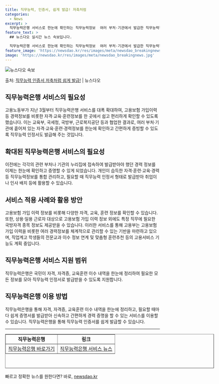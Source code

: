 ```yaml
---
title: 직무능력, 인증서, 쉽게 발급! 저축처럼
categories:
  - News
excerpt: >
  직무능력은행 서비스로 한눈에 확인하는 직무능력정보  여러 부처·기관에서 발급한 직무능력정보를 한 곳에서 한 …
feature_text: >
  ## 뉴스다오 실시간 뉴스 속보입니다.

  직무능력은행 서비스로 한눈에 확인하는 직무능력정보  여러 부처·기관에서 발급한 직무능력정보를 한 곳에서 한 …
feature_image: 'https://newsdao.kr/res/images/meta/newsdao_breakingnews.jpg'
image: 'https://newsdao.kr/res/images/meta/newsdao_breakingnews.jpg'
---
```


![뉴스다오 속보](https://newsdao.kr/res/images/meta/newsdao_breakingnews.jpg)

<p>출처: <a href="https://newsdao.kr/3980" rel="dofollow">직무능력 인증서 저축처럼 쉽게 발급!</a> | 뉴스다오</p>

<h2 data-ke-size="size26">직무능력은행 서비스의 필요성</h2>
<p data-ke-size="size16">고용노동부가 지난 3월부터 직무능력은행 서비스를 대폭 확대하여, 고용보험 가입이력 등 경력정보를 비롯한 자격·교육·훈련정보를 한 곳에서 쉽고 편리하게 확인할 수 있도록 했습니다. 이는 교육부, 국세청, 국방부, 근로복지공단 등과 협업한 결과로, 여러 부처·기관에 흩어져 있는 자격·교육·훈련·경력정보를 한눈에 확인하고 간편하게 증빙할 수 있도록 직무능력 인정서도 발급해 주는 것입니다.</p>

<h2 data-ke-size="size26">확대된 직무능력은행 서비스의 필요성</h2>
<p data-ke-size="size16">이전에는 각각의 관련 부처나 기관의 누리집에 접속하여 발급받아야 했던 경력 정보를 이제는 한눈에 확인하고 증명할 수 있게 되었습니다. 개인이 습득한 자격·훈련·교육·경력 등 직무능력정보를 통합 관리하고, 필요할 때 직무능력 인정서 형태로 발급받아 취업이나 인사 배치 등에 활용할 수 있습니다.</p>

<h2 data-ke-size="size26">서비스 적용 사례와 활용 방안</h2>
<p data-ke-size="size16">고용보험 가입 이력 정보를 비롯해 다양한 자격, 교육, 훈련 정보를 확인할 수 있습니다. 또한, 상용·일용 근로자 대상으로 고용보험 가입 이력 정보 외에도 특정 직무에 필요한 국방자격 종목 정보도 제공받을 수 있습니다. 이러한 서비스를 통해 고용부는 고용보험 가입 이력을 비롯한 여러 경력정보를 체계적으로 관리할 수 있는 기반을 마련하고 있으며, 직업계고 학생들의 전문교과 이수 정보 연계 및 맞춤형 훈련추천 등의 고용서비스 기능도 계획 중입니다.</p>

<h2 data-ke-size="size26">직무능력은행 서비스 지원 범위</h2>
<p data-ke-size="size16">직무능력은행은 국민이 자격, 자격증, 교육훈련 이수 내역을 한눈에 정리하여 필요한 모든 정보를 모아 직무능력 인정서로 발급받을 수 있도록 지원합니다.</p>

<h2 data-ke-size="size26">직무능력은행 이용 방법</h2>
<p data-ke-size="size16">직무능력은행을 통해 자격, 자격증, 교육훈련 이수 내역을 한눈에 정리하고, 필요할 때마다 쉽게 증명서를 발급받아 신속하고 간편하게 경력 증명을 할 수 있는 서비스를 이용할 수 있습니다. 직무능력은행을 통해 직무능력 인증서를 쉽게 발급할 수 있습니다.</p>
<hr>
<table style="width: 680px; height: 111px;" border="1">
<tbody>
<tr>
<td style="text-align: center; height: 17px;"><b>직무능력은행</b></td>
<td style="text-align: center; height: 17px;"><b>링크</b></td>
</tr>
<tr>
<td style="text-align: center; height: 17px;"><a href="https://bank.ncs.go.kr" target="_blank" rel="noopener">직무능력은행 바로가기</a></td>
<td style="text-align: center; height: 17px;"><a href="https://newsdao.kr/3980" target="_blank" rel="noopener">직무능력은행 서비스 뉴스</a></td>
</tr>
</tbody>
</table> 

빠르고 정확한 뉴스를 원한다면? 바로, <a href="https://newsdao.kr" rel="dofollow">newsdao.kr</a>


